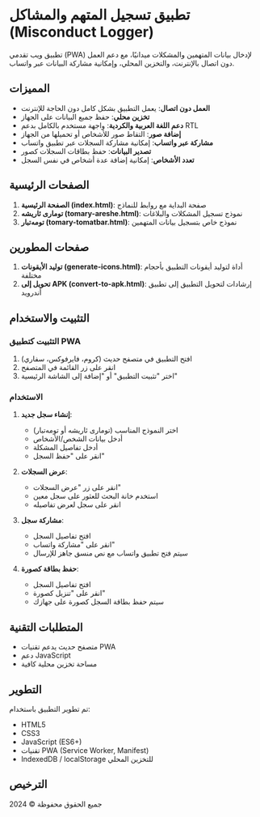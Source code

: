 # تطبيق تسجيل المتهم والمشاكل (Misconduct Logger)

تطبيق ويب تقدمي (PWA) لإدخال بيانات المتهمين والمشكلات ميدانيًا، مع دعم العمل دون اتصال بالإنترنت، والتخزين المحلي، وإمكانية مشاركة البيانات عبر واتساب.

## المميزات

- **العمل دون اتصال**: يعمل التطبيق بشكل كامل دون الحاجة للإنترنت
- **تخزين محلي**: حفظ جميع البيانات على الجهاز
- **دعم اللغة العربية والكردية**: واجهة مستخدم بالكامل بدعم RTL
- **إضافة صور**: التقاط صور للأشخاص أو تحميلها من الجهاز
- **مشاركة عبر واتساب**: إمكانية مشاركة السجلات عبر تطبيق واتساب
- **تصدير البيانات**: حفظ بطاقات السجلات كصور
- **تعدد الأشخاص**: إمكانية إضافة عدة أشخاص في نفس السجل

## الصفحات الرئيسية

1. **الصفحة الرئيسية (index.html)**: صفحة البداية مع روابط للنماذج
2. **توماری ئاريشە (tomary-areshe.html)**: نموذج تسجيل المشكلات والبلاغات
3. **تومەتبار (tomary-tomatbar.html)**: نموذج خاص بتسجيل بيانات المتهمين

## صفحات المطورين

1. **توليد الأيقونات (generate-icons.html)**: أداة لتوليد أيقونات التطبيق بأحجام مختلفة
2. **تحويل إلى APK (convert-to-apk.html)**: إرشادات لتحويل التطبيق إلى تطبيق أندرويد

## التثبيت والاستخدام

### التثبيت كتطبيق PWA

1. افتح التطبيق في متصفح حديث (كروم، فايرفوكس، سفاري)
2. انقر على زر القائمة في المتصفح
3. اختر "تثبيت التطبيق" أو "إضافة إلى الشاشة الرئيسية"

### الاستخدام

1. **إنشاء سجل جديد**:
   - اختر النموذج المناسب (توماری ئاريشە أو تومەتبار)
   - أدخل بيانات الشخص/الأشخاص
   - أدخل تفاصيل المشكلة
   - انقر على "حفظ السجل"

2. **عرض السجلات**:
   - انقر على زر "عرض السجلات"
   - استخدم خانة البحث للعثور على سجل معين
   - انقر على سجل لعرض تفاصيله

3. **مشاركة سجل**:
   - افتح تفاصيل السجل
   - انقر على "مشاركة واتساب"
   - سيتم فتح تطبيق واتساب مع نص منسق جاهز للإرسال

4. **حفظ بطاقة كصورة**:
   - افتح تفاصيل السجل
   - انقر على "تنزيل كصورة"
   - سيتم حفظ بطاقة السجل كصورة على جهازك

## المتطلبات التقنية

- متصفح حديث يدعم تقنيات PWA
- دعم JavaScript
- مساحة تخزين محلية كافية

## التطوير

تم تطوير التطبيق باستخدام:
- HTML5
- CSS3
- JavaScript (ES6+)
- تقنيات PWA (Service Worker, Manifest)
- IndexedDB / localStorage للتخزين المحلي

## الترخيص

جميع الحقوق محفوظة © 2024